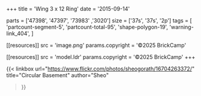 +++
title = 'Wing 3 x 12 Ring'
date  = '2015-09-14'

parts = ['47398', '47397', '73983' ,'3020']
size  = ['37s', '37s', '2p']
tags  = [
  'partcount-segment-5',
  'partcount-total-95',
  'shape-polygon-19',
  'warning-link_404',
]

[[resources]]
src              = 'image.png'
params.copyright = '©2025 BrickCamp'

[[resources]]
src              = 'model.ldr'
params.copyright = '©2025 BrickCamp'
+++

{{< linkbox
    url="https://www.flickr.com/photos/sheogorath/16704263372/"
    title="Circular Basement"
    author="Sheo"
>}}
